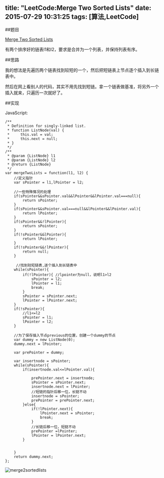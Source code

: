 title: "LeetCode:Merge Two Sorted Lists"
date: 2015-07-29 10:31:25
tags: [算法,LeetCode]
---

##题目

  [Merge Two Sorted Lists](https://leetcode.com/problems/merge-two-sorted-lists/)

   有两个排序好的链表l1和l2，要求是合并为一个列表，并保持列表有序。
        
##思路
    
   我的想法是先遍历两个链表找到较短的一个，然后把短链表上节点逐个插入到长链表中。
    
   然后在网上看别人的代码，其实不用先找到短链。拿一个链表做基准，将另外一个插入就来，只遍历一次就好了。

##实现

JavaScript:

    /**
     * Definition for singly-linked list.
     * function ListNode(val) {
     *     this.val = val;
     *     this.next = null;
     * }
     */
    /**
     * @param {ListNode} l1
     * @param {ListNode} l2
     * @return {ListNode}
     */
    var mergeTwoLists = function(l1, l2) {
        //定义指针
        var sPointer = l1,lPointer = l2;
    
        //一些特殊情况的处理
        if(sPointer&&sPointer.val&&lPointer&&lPointer.val===null){
            return sPointer;
        }
        if(sPointer&&sPointer.val===null&&lPointer&&lPointer.val){
            return lPointer;
        }
        if(sPointer&&!lPointer){
            return sPointer;
        }
        if(!sPointer&&lPointer){
            return lPointer;
        }
        if(!sPointer&&!lPointer){
            return null;
        }
        
         //找到较短链表,逐个插入到长链表中
        while(sPointer){
            if(!lPointer){ //lpointer为null，说明l1>l2
                sPointer = l2;
                lPointer = l1;
                break;
            }
            sPointer = sPointer.next;
            lPointer = lPointer.next;
        }
        if(!sPointer){
            //l1<=l2
            sPointer = l1;
            lPointer = l2;
        }
    
        //为了保存插入节点previous的位置，创建一个dummy的节点
        var dummy = new ListNode(0);
        dummy.next = lPointer;
    
        var prePointer = dummy;
    
        var insertnode = sPointer;
        while(sPointer){
            if(insertnode.val<=lPointer.val){
    
                prePointer.next = insertnode;
                sPointer = sPointer.next;
                insertnode.next = lPointer;
                //短链的指针后移一位，长链不动
                insertnode = sPointer;
                prePointer = prePointer.next;
            }else{
                if(!lPointer.next){
                    lPointer.next = sPointer;
                    break;
                }
                //长链后移一位，短链不动
                prePointer =lPointer;
                lPointer = lPointer.next;
            }
    
    
        }
        return dummy.next;
    };
    
 
  ![merge2sortedlists](/images/merge2sortedlists.png)